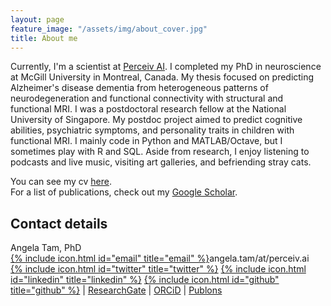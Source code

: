 ```yaml
---
layout: page
feature_image: "/assets/img/about_cover.jpg"
title: About me
---
```


Currently, I'm a scientist at [Perceiv AI](https://perceiv.ai). I completed my PhD in neuroscience at McGill University in Montreal, Canada. My thesis focused on predicting Alzheimer's disease dementia from heterogeneous patterns of neurodegeneration and functional connectivity with structural and functional MRI. I was a postdoctoral research fellow at the National University of Singapore. My postdoc project aimed to predict cognitive abilities, psychiatric symptoms, and personality traits in children with functional MRI. I mainly code in Python and MATLAB/Octave, but I sometimes play with R and SQL. Aside from research, I enjoy listening to podcasts and live music, visiting art galleries, and befriending stray cats.

You can see my cv [here](https://github.com/angela-tam/cv/blob/master/cv_angela_tam.pdf).<br/>
For a list of publications, check out my [Google Scholar](https://scholar.google.ca/citations?user=XExd2eQAAAAJ&hl=en).<br/>

## Contact details
Angela Tam, PhD<br/>
[{% include icon.html id="email" title="email" %}](mailto:angela.tam@perceiv.ai)angela.tam/at/perceiv.ai<br/>
[{% include icon.html id="twitter" title="twitter" %}](https://twitter.com/angelatamtweets/) [{% include icon.html id="linkedin" title="linkedin" %}](https://www.linkedin.com/in/angela-tam-2054813b/) [{% include icon.html id="github" title="github" %}](https://github.com/angela-tam) | [ResearchGate](https://www.researchgate.net/profile/Angela_Tam3) | [ORCiD](https://orcid.org/0000-0001-6752-5707) | [Publons](https://publons.com/researcher/317335/angela-tam/)
